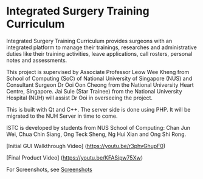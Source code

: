 # Integrated Surgery Training Curriculum

Integrated Surgery Training Curriculum provides surgeons with an integrated platform to manage their trainings, researches and administrative duties like their training activities, leave applications, call rosters, personal notes and assessments. 

This project is supervised by Associate Professor Leow Wee Kheng from School of Computing (SoC) of National University of Singapore (NUS) and Consultant Surgeon Dr Ooi Oon Cheong from the National University Heart Centre, Singapore. Jai Sule (Star Trainee) from the National University Hospital (NUH) will assist Dr Ooi in overseeing the project. 

This is built with Qt and C++. The server side is done using PHP. It will be migrated to the NUH Server in time to come. 

ISTC is developed by students from NUS School of Computing: Chan Jun Wei, Chua Chin Siang, Ong Teck Sheng, Ng Hui Xian and Ong Shi Rong. 

[Initial GUI Walkthrough Video] (https://youtu.be/r3phvGhupF0)

[Final Product Video] (https://youtu.be/KFASipw75Xw)

For Screenshots, see [Screenshots](./screenshots/screenshots)
